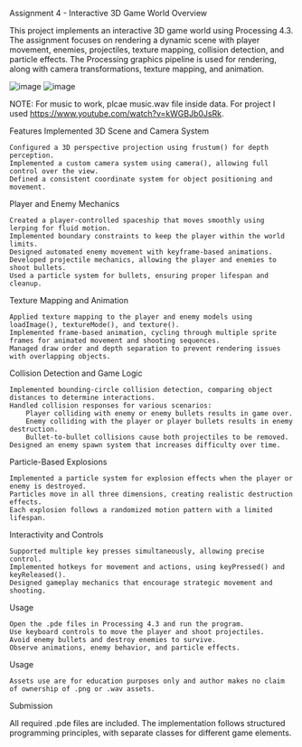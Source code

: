 
Assignment 4 - Interactive 3D Game World
Overview

This project implements an interactive 3D game world using Processing 4.3. The assignment focuses on rendering a dynamic scene with player movement, enemies, projectiles, texture mapping, collision detection, and particle effects. The Processing graphics pipeline is used for rendering, along with camera transformations, texture mapping, and animation.

![image](https://github.com/user-attachments/assets/3839e025-0336-4913-84df-e1dee926f09a)
![image](https://github.com/user-attachments/assets/9e13eee4-b6c0-4881-963b-5f18be5006b7)

NOTE: For music to work, plcae music.wav file inside data. For project I used https://www.youtube.com/watch?v=kWGBJb0JsRk.

Features Implemented
3D Scene and Camera System

    Configured a 3D perspective projection using frustum() for depth perception.
    Implemented a custom camera system using camera(), allowing full control over the view.
    Defined a consistent coordinate system for object positioning and movement.

Player and Enemy Mechanics

    Created a player-controlled spaceship that moves smoothly using lerping for fluid motion.
    Implemented boundary constraints to keep the player within the world limits.
    Designed automated enemy movement with keyframe-based animations.
    Developed projectile mechanics, allowing the player and enemies to shoot bullets.
    Used a particle system for bullets, ensuring proper lifespan and cleanup.

Texture Mapping and Animation

    Applied texture mapping to the player and enemy models using loadImage(), textureMode(), and texture().
    Implemented frame-based animation, cycling through multiple sprite frames for animated movement and shooting sequences.
    Managed draw order and depth separation to prevent rendering issues with overlapping objects.

Collision Detection and Game Logic

    Implemented bounding-circle collision detection, comparing object distances to determine interactions.
    Handled collision responses for various scenarios:
        Player colliding with enemy or enemy bullets results in game over.
        Enemy colliding with the player or player bullets results in enemy destruction.
        Bullet-to-bullet collisions cause both projectiles to be removed.
    Designed an enemy spawn system that increases difficulty over time.

Particle-Based Explosions

    Implemented a particle system for explosion effects when the player or enemy is destroyed.
    Particles move in all three dimensions, creating realistic destruction effects.
    Each explosion follows a randomized motion pattern with a limited lifespan.

Interactivity and Controls

    Supported multiple key presses simultaneously, allowing precise control.
    Implemented hotkeys for movement and actions, using keyPressed() and keyReleased().
    Designed gameplay mechanics that encourage strategic movement and shooting.

Usage

    Open the .pde files in Processing 4.3 and run the program.
    Use keyboard controls to move the player and shoot projectiles.
    Avoid enemy bullets and destroy enemies to survive.
    Observe animations, enemy behavior, and particle effects.

Usage

    Assets use are for education purposes only and author makes no claim of ownership of .png or .wav assets.
Submission

All required .pde files are included. The implementation follows structured programming principles, with separate classes for different game elements.
